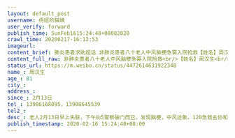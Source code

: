 ```yaml
---
layout: default_post
username: 虎妞的猫姨
user_verify: forward
publish_time: SunFeb1615:24:48+08002020
crawl_time: 20200217-16:12:53
imageurl: 
content_brief: 肺炎患者求助超话 非肺炎患者八十老人中风脑梗急需入院抢救【姓名】周汉生【年龄】81【性别】男【病史】心颤【联系人】杨洋（在武汉），周虎（在美国）【联系方式】13986168095， 13908645539【住址】武汉市江汉区万松园路92-4号5单元8楼2室【患病时间】2月13日【病情描述】老人2月13日 ...全文
content_full_raw: 非肺炎患者八十老人中风脑梗急需入院抢救<br/>【姓名】周汉生<br/>【年龄】81<br/>【性别】男<br/>【病史】心颤<br/>【联系人】杨洋（在武汉），周虎（在美国）<br/>【联系方式】13986168095，13908645539<br/>【住址】武汉市江汉区万松园路92-4号5单元8楼2室<br/>【患病时间】2月13日<br/>【病情描述】<br/>老人2月13日早上失联，下午8点警察破门而已，发现脑梗，中风迹象。120急救去协和急诊科，急诊只有诊断脑梗，没有办法治疗，没有床位入院，药物也没有开。老人一直在家隔离没有下楼不是肺炎。现在急需医院救治！
status_url: https://m.weibo.cn/status/4472614631922348
name_: 周汉生
age_: 81
city_: 
address_: 
since_: 2月13日
tel_: 13986168095，13908645539
tel2_: 
desc_: 老人2月13日早上失联，下午8点警察破门而已，发现脑梗，中风迹象。120急救去协和急诊科，急诊只有诊断脑梗，没有办法治疗，没有床位入院，药物也没有开。老人一直在家隔离没有下楼不是肺炎。现在急需医院救治！
publish_timestamp: 2020-02-16 15:24:48+08:00
---
```

